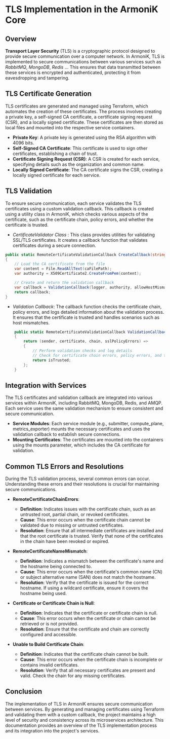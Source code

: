 # TLS Implementation in the ArmoniK Core

## Overview

**Transport Layer Security** (TLS) is a cryptographic protocol designed to provide secure communication over a computer network. In ArmoniK, TLS is implemented to secure communications between various services such as *RabbitMQ*, *MongoDB*, *Redis* ... This ensures that data transmitted between these services is encrypted and authenticated, protecting it from eavesdropping and tampering.

## TLS Certificate Generation

TLS certificates are generated and managed using Terraform, which automates the creation of these certificates. The process involves creating a private key, a self-signed CA certificate, a certificate signing request (CSR), and a locally signed certificate. These certificates are then stored as local files and mounted into the respective service containers.

- **Private Key**: A private key is generated using the RSA algorithm with 4096 bits.
- **Self-Signed CA Certificate**: This certificate is used to sign other certificates, establishing a chain of trust.
- **Certificate Signing Request (CSR)**: A CSR is created for each service, specifying details such as the organization and common name.
- **Locally Signed Certificate**: The CA certificate signs the CSR, creating a locally signed certificate for each service.

## TLS Validation

To ensure secure communication, each service validates the TLS certificates using a custom validation callback. This callback is created using a utility class in ArmoniK, which checks various aspects of the certificate, such as the certificate chain, policy errors, and whether the certificate is trusted.

- *CertificateValidator Class* : This class provides utilities for validating SSL/TLS certificates. It creates a callback function that validates certificates during a secure connection.

```csharp
public static RemoteCertificateValidationCallback CreateCallback(string caFilePath, bool allowHostMismatch, ILogger logger)
{
    // Load the CA certificate from the file
    var content = File.ReadAllText(caFilePath);
    var authority = X509Certificate2.CreateFromPem(content);

    // Create and return the validation callback
    var callback = ValidationCallback(logger, authority, allowHostMismatch);
    return callback;
}
```

- *Validation Callback*: The callback function checks the certificate chain, policy errors, and logs detailed information about the validation process. It ensures that the certificate is trusted and handles scenarios such as host mismatches.
```csharp
    public static RemoteCertificateValidationCallback ValidationCallback(ILogger logger, X509Certificate2 authority, bool allowHostMismatch)
    {
        return (sender, certificate, chain, sslPolicyErrors) =>
        {
            // Perform validation checks and log details
            // Check for certificate chain errors, policy errors, and trust status
            return isTrusted;
        };
    }
```

## Integration with Services

The TLS certificates and validation callback are integrated into various services within ArmoniK, including RabbitMQ, MongoDB, Redis, and AMQP. Each service uses the same validation mechanism to ensure consistent and secure communication.

- **Service Modules**: Each service module (e.g., submitter, compute_plane, metrics_exporter) mounts the necessary certificates and uses the validation callback to establish secure connections.
- **Mounting Certificates**: The certificates are mounted into the containers using the mounts parameter, which includes the CA certificate for validation.

## Common TLS Errors and Resolutions

During the TLS validation process, several common errors can occur. Understanding these errors and their resolutions is crucial for maintaining secure communications.

-  **RemoteCertificateChainErrors**:
    - **Definition**: Indicates issues with the certificate chain, such as an untrusted root, partial chain, or revoked certificates.
    - **Cause**: This error occurs when the certificate chain cannot be validated due to missing or untrusted certificates.
    - **Resolution**: Ensure that all intermediate certificates are installed and that the root certificate is trusted. Verify that none of the certificates in the chain have been revoked or expired.

- **RemoteCertificateNameMismatch**:
    - **Definition**: Indicates a mismatch between the certificate's name and the hostname being connected to.
    - **Cause**: This error occurs when the certificate's common name (CN) or subject alternative name (SAN) does not match the hostname.
    - **Resolution**: Verify that the certificate is issued for the correct hostname. If using a wildcard certificate, ensure it covers the hostname being used.
-  **Certificate or Certificate Chain is Null**:
    - **Definition**: Indicates that the certificate or certificate chain is null.
    - **Cause**: This error occurs when the certificate or chain cannot be retrieved or is not provided.
    - **Resolution**: Ensure that the certificate and chain are correctly configured and accessible.

- **Unable to Build Certificate Chain**:
  - **Definition**: Indicates that the certificate chain cannot be built.
  - **Cause**: This error occurs when the certificate chain is incomplete or contains invalid certificates.
  - **Resolution**: Verify that all necessary certificates are present and valid. Check the chain for any missing certificates.

## Conclusion

The implementation of TLS in ArmoniK ensures secure communication between services. By generating and managing certificates using Terraform and validating them with a custom callback, the project maintains a high level of security and consistency across its microservices architecture. This documentation provides an overview of the TLS implementation process and its integration into the project's services.
